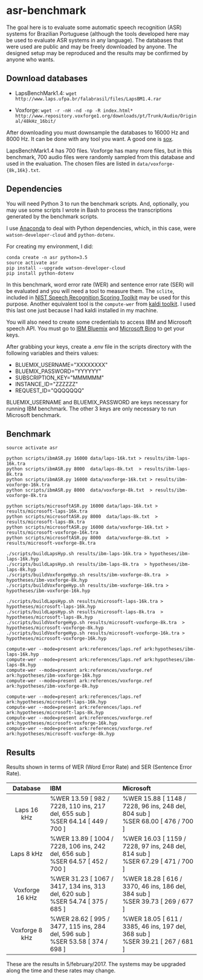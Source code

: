 # asr-benchmark

The goal here is to evaluate some automatic speech recognition (ASR) systems for
Brazilian Portuguese (although the tools developed here may be used to evaluate
ASR systems in any language). The databases that were used are public and may be freely
downloaded by anyone. The designed setup may be reproduced and the results may be
confirmed by anyone who wants.

Download databases
------------------

* LapsBenchMark1.4:
`wget http://www.laps.ufpa.br/falabrasil/files/LapsBM1.4.rar`

* Voxforge:
`wget -r -nH -nd -np -R index.html* http://www.repository.voxforge1.org/downloads/pt/Trunk/Audio/Original/48kHz_16bit/`


After downloading you must downsample the databases to 16000 Hz and 8000 Hz.
It can be done with any tool you want. A good one is [sox](http://sox.sourceforge.net/).

LapsBenchMark1.4 has 700 files. Voxforge has many more files, but in this benchmark,
700 audio files were randomly sampled from this database and used in the evaluation.
The chosen files are listed in `data/voxforge-{8k,16k}.txt`.

Dependencies
------------

You will need Python 3 to run the benchmark scripts. And, optionally, you may
use some scripts I wrote in Bash to process the transcriptions generated by the
benchmark scripts.

I use [Anaconda](https://www.continuum.io/downloads) to deal with Python
dependencies, which, in this case, were `watson-developer-cloud` and `python-dotenv`.

For creating my environment, I did:

```
conda create -n asr python=3.5
source activate asr
pip install --upgrade watson-developer-cloud
pip install python-dotenv
```

In this benchmark, word error rate (WER) and sentence error rate (SER) will be
evaluated and you will need a tool to measure them.
The `sclite`, included in 
[NIST Speech Recognition Scoring Toolkit](https://www.nist.gov/itl/iad/mig/tools) 
may be used for this purpose. Another equivalent tool is the
`compute-wer` from [kaldi toolkit](http://kaldi-asr.org/doc/tools.html). I used
this last one just because I had kaldi installed in my machine.

You will also need to create some credentials to access IBM and Microsoft speech API.
You must go to [IBM Bluemix](https://console.ng.bluemix.net/) and
[Microsoft Bing](https://www.microsoft.com/cognitive-services/en-us/speech-api)
to get your keys.

After grabbing your keys, create a .env file in the scripts directory
with the following variables and theirs values:
* BLUEMIX_USERNAME="XXXXXXXX"
* BLUEMIX_PASSWORD="YYYYYY"
* SUBSCRIPTION_KEY="MMMMMM"
* INSTANCE_ID="ZZZZZZ"
* REQUEST_ID="QQQQQQQ"

BLUEMIX_USERNAME and BLUEMIX_PASSWORD are keys necessary for running IBM
benchmark. The other 3 keys are only necessary to run Microsoft benchmark.

Benchmark
---------

```
source activate asr

python scripts/ibmASR.py 16000 data/laps-16k.txt > results/ibm-laps-16k.tra
python scripts/ibmASR.py 8000  data/laps-8k.txt  > results/ibm-laps-8k.tra
python scripts/ibmASR.py 16000 data/voxforge-16k.txt > results/ibm-voxforge-16k.tra
python scripts/ibmASR.py 8000  data/voxforge-8k.txt  > results/ibm-voxforge-8k.tra

python scripts/microsoftASR.py 16000 data/laps-16k.txt > results/microsoft-laps-16k.tra
python scripts/microsoftASR.py 8000  data/laps-8k.txt  > results/microsoft-laps-8k.tra
python scripts/microsoftASR.py 16000 data/voxforge-16k.txt > results/microsoft-voxforge-16k.tra
python scripts/microsoftASR.py 8000  data/voxforge-8k.txt  > results/microsoft-voxforge-8k.tra

./scripts/buildLapsHyp.sh results/ibm-laps-16k.tra > hypotheses/ibm-laps-16k.hyp
./scripts/buildLapsHyp.sh results/ibm-laps-8k.tra  > hypotheses/ibm-laps-8k.hyp
./scripts/buildVoxforgeHyp.sh results/ibm-voxforge-8k.tra  > hypotheses/ibm-voxforge-8k.hyp
./scripts/buildVoxforgeHyp.sh results/ibm-voxforge-16k.tra > hypotheses/ibm-voxforge-16k.hyp

./scripts/buildLapsHyp.sh results/microsoft-laps-16k.tra > hypotheses/microsoft-laps-16k.hyp
./scripts/buildLapsHyp.sh results/microsoft-laps-8k.tra  > hypotheses/microsoft-laps-8k.hyp
./scripts/buildVoxforgeHyp.sh results/microsoft-voxforge-8k.tra  > hypotheses/microsoft-voxforge-8k.hyp
./scripts/buildVoxforgeHyp.sh results/microsoft-voxforge-16k.tra > hypotheses/microsoft-voxforge-16k.hyp

compute-wer --mode=present ark:references/laps.ref ark:hypotheses/ibm-laps-16k.hyp
compute-wer --mode=present ark:references/laps.ref ark:hypotheses/ibm-laps-8k.hyp
compute-wer --mode=present ark:references/voxforge.ref ark:hypotheses/ibm-voxforge-16k.hyp
compute-wer --mode=present ark:references/voxforge.ref ark:hypotheses/ibm-voxforge-8k.hyp

compute-wer --mode=present ark:references/laps.ref ark:hypotheses/microsoft-laps-16k.hyp
compute-wer --mode=present ark:references/laps.ref ark:hypotheses/microsoft-laps-8k.hyp
compute-wer --mode=present ark:references/voxforge.ref ark:hypotheses/microsoft-voxforge-16k.hyp
compute-wer --mode=present ark:references/voxforge.ref ark:hypotheses/microsoft-voxforge-8k.hyp
```

Results
-------

Results shown in terms of WER (Word Error Rate) and SER (Sentence Error Rate).

| Database          | IBM                                                                                  | Microsoft                    |
| :---------------: |:-------------------------------------------------------------------------------------|:-----------------------------|
| Laps 16 kHz       | %WER 13.59 [ 982 / 7228, 110 ins, 217 del, 655 sub ]  <br> %SER 64.14 [ 449 / 700 ]  | %WER 15.88 [ 1148 / 7228, 96 ins, 248 del, 804 sub ] <br> %SER 68.00 [ 476 / 700 ] |
| Laps 8 kHz        | %WER 13.89 [ 1004 / 7228, 106 ins, 242 del, 656 sub ] <br> %SER 64.57 [ 452 / 700 ]  | %WER 16.03 [ 1159 / 7228, 97 ins, 248 del, 814 sub ] <br> %SER 67.29 [ 471 / 700 ] |
| Voxforge 16 kHz   | %WER 31.23 [ 1067 / 3417, 134 ins, 313 del, 620 sub ] <br> %SER 54.74 [ 375 / 685 ]  | %WER 18.28 [ 616 / 3370, 46 ins, 186 del, 384 sub ] <br>  %SER 39.73 [ 269 / 677 ] |
| Voxforge 8 kHz    | %WER 28.62 [ 995 / 3477, 115 ins, 284 del, 596 sub ] <br>  %SER 53.58 [ 374 / 698 ]  | %WER 18.05 [ 611 / 3385, 46 ins, 197 del, 368 sub ] <br> %SER 39.21 [ 267 / 681 ] |

These are the results in 5/february/2017. The systems may be upgraded along the
time and these rates may change.
